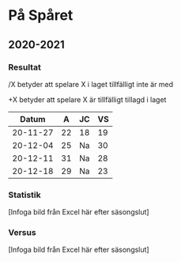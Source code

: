 # På Spåret

## 2020-2021

### Resultat

/X betyder att spelare X i laget tillfälligt inte är med

+X betyder att spelare X är tillfälligt tillagd i laget

Datum    |A |JC|VS|
---------|--|--|--|
20-11-27 |22|18|19|
20-12-04 |25|Na|30|
20-12-11 |31|Na|28|
20-12-18 |29|Na|23|

### Statistik

[Infoga bild från Excel här efter säsongslut]

### Versus

[Infoga bild från Excel här efter säsongslut]
